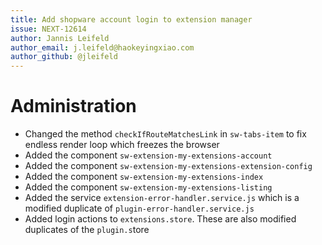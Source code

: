 ```yaml
---
title: Add shopware account login to extension manager
issue: NEXT-12614
author: Jannis Leifeld
author_email: j.leifeld@haokeyingxiao.com 
author_github: @jleifeld
---
```

# Administration
* Changed the method `checkIfRouteMatchesLink` in `sw-tabs-item` to fix endless render loop which freezes the browser
* Added the component `sw-extension-my-extensions-account`
* Added the component `sw-extension-my-extensions-extension-config`
* Added the component `sw-extension-my-extensions-index`
* Added the component `sw-extension-my-extensions-listing`
* Added the service `extension-error-handler.service.js` which is a modified duplicate of `plugin-error-handler.service.js`
* Added login actions to `extensions.store`. These are also modified duplicates of the `plugin.s`tore
